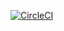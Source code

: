 [![CircleCI](https://dl.circleci.com/status-badge/img/gh/rakeshlohar786/mssc-beer-service/tree/main.svg?style=svg)](https://dl.circleci.com/status-badge/redirect/gh/rakeshlohar786/mssc-beer-service/tree/main)